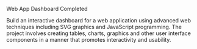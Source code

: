 Web App Dashboard Completed

Build an interactive dashboard for a web application using advanced web techniques including SVG graphics and JavaScript programming. The project involves creating tables, charts, graphics and other user interface components in a manner that promotes interactivity and usability.
